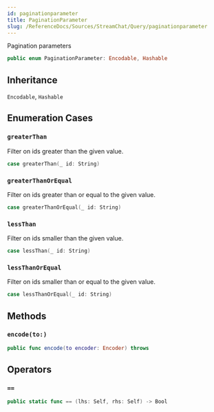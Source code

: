 ```yaml
---
id: paginationparameter 
title: PaginationParameter
slug: /ReferenceDocs/Sources/StreamChat/Query/paginationparameter
---
```


Pagination parameters

``` swift
public enum PaginationParameter: Encodable, Hashable 
```

## Inheritance

`Encodable`, `Hashable`

## Enumeration Cases

### `greaterThan`

Filter on ids greater than the given value.

``` swift
case greaterThan(_ id: String)
```

### `greaterThanOrEqual`

Filter on ids greater than or equal to the given value.

``` swift
case greaterThanOrEqual(_ id: String)
```

### `lessThan`

Filter on ids smaller than the given value.

``` swift
case lessThan(_ id: String)
```

### `lessThanOrEqual`

Filter on ids smaller than or equal to the given value.

``` swift
case lessThanOrEqual(_ id: String)
```

## Methods

### `encode(to:)`

``` swift
public func encode(to encoder: Encoder) throws 
```

## Operators

### `==`

``` swift
public static func == (lhs: Self, rhs: Self) -> Bool 
```
